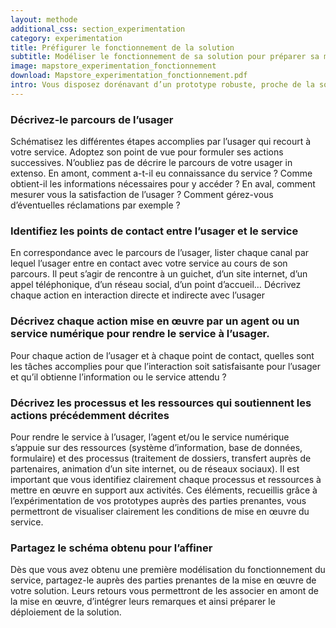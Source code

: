 ```yaml
---
layout: methode
additional_css: section_experimentation
category: experimentation
title: Préfigurer le fonctionnement de la solution 
subtitle: Modéliser le fonctionnement de sa solution pour préparer sa mise en œuvre.
image: mapstore_experimentation_fonctionnement
download: Mapstore_experimentation_fonctionnement.pdf
intro: Vous disposez dorénavant d’un prototype robuste, proche de la solution que vous vous apprêtez à mettre en œuvre. Il vous reste à évaluer quelle conséquence cette mise en œuvre aura sur votre organisation en termes de ressources humaines, d’outils, de systèmes d’information, etc… Préfigurer le fonctionnement réel de votre solution vous permet d’identifier les changements à engager et les ressources à mobiliser pour déployer votre solution. Vous identifiez ainsi clairement chaque interaction de l’usager avec votre administration, que cette interaction soit physique et numérique. Cela permet ensuite de se pencher sur les coulisses du service rendu à l’usager et d'identifier l'organisation à mettre en œuvre et les ressources à mobiliser pour assurer le service. Sur la base de cette représentation visuelle, chaque agent peut comprendre son rôle et resituer son action dans un parcours usager complet. Le schéma ainsi obtenu vous permet aussi d’identifier les zones de risques dans le déploiement de votre solution.
---
```


### Décrivez-le parcours de l’usager 
Schématisez les différentes étapes accomplies par l’usager qui recourt à votre service. Adoptez son point de vue pour formuler ses actions successives. N’oubliez pas de décrire le parcours de votre usager in extenso. En amont, comment a-t-il eu connaissance du service ? Comme obtient-il les informations nécessaires pour y accéder ? En aval, comment mesurer vous la satisfaction de l’usager ? Comment gérez-vous d’éventuelles réclamations par exemple ?

### Identifiez les points de contact entre l’usager et le service
En correspondance avec le parcours de l’usager, lister chaque canal par lequel l’usager entre en contact avec votre service au cours de son parcours. Il peut s’agir de rencontre à un guichet, d’un site internet, d’un appel téléphonique, d’un réseau social, d’un point d’accueil…
Décrivez chaque action en interaction directe et indirecte avec l’usager

### Décrivez chaque action mise en œuvre par un agent ou un service numérique pour rendre le service à l’usager. 
Pour chaque action de l’usager et à chaque point de contact, quelles sont les tâches accomplies pour que l’interaction soit satisfaisante pour l’usager et qu’il obtienne l’information ou le service attendu ? 

### Décrivez les processus et les ressources qui soutiennent les actions précédemment décrites  
Pour rendre le service à l’usager, l’agent et/ou le service numérique s’appuie sur des ressources (système d’information, base de données, formulaire) et des processus (traitement de dossiers, transfert auprès de partenaires, animation d’un site internet, ou de réseaux sociaux). Il est important que vous identifiez clairement chaque processus et ressources à mettre en œuvre en support aux activités. Ces éléments, recueillis grâce à l’expérimentation de vos prototypes auprès des parties prenantes, vous permettront de visualiser clairement les conditions de mise en œuvre du service.   
### Partagez le schéma obtenu pour l’affiner
Dès que vous avez obtenu une première modélisation du fonctionnement du service, partagez-le auprès des parties prenantes de la mise en œuvre de votre solution. Leurs retours vous permettront de les associer en amont de la mise en œuvre, d’intégrer leurs remarques et ainsi préparer le déploiement de la solution. 
